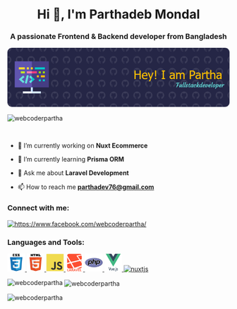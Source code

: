 <h1 align="center">Hi 👋, I'm Parthadeb Mondal</h1>
<h3 align="center">A passionate Frontend & Backend developer from Bangladesh</h3>
<p align="left"> <img src="https://github.com/WebcoderPartha/basicvuejs/blob/master/github-header.png" alt="webcoderpartha" /> </p>
<p align="left"> <img src="https://komarev.com/ghpvc/?username=webcoderpartha&label=Profile%20views&color=0e75b6&style=flat" alt="webcoderpartha" /> </p>
<p align="left"> <a href="https://twitter.com/" target="blank"><img src="https://img.shields.io/twitter/follow/?logo=twitter&style=for-the-badge" alt="" /></a> </p>

- 🔭 I’m currently working on **Nuxt Ecommerce**

- 🌱 I’m currently learning **Prisma ORM**

- 💬 Ask me about **Laravel Development**

- 📫 How to reach me **parthadev76@gmail.com**

<h3 align="left">Connect with me:</h3>
<p align="left">
<a href="https://www.facebook.com/webcoderpartha/" target="blank"><img align="center" src="https://raw.githubusercontent.com/rahuldkjain/github-profile-readme-generator/master/src/images/icons/Social/facebook.svg" alt="https://www.facebook.com/webcoderpartha/" height="30" width="40" /></a>
</p>

<h3 align="left">Languages and Tools:</h3>
<p align="left"> <a href="https://www.w3schools.com/css/" target="_blank" rel="noreferrer"> <img src="https://raw.githubusercontent.com/devicons/devicon/master/icons/css3/css3-original-wordmark.svg" alt="css3" width="40" height="40"/> </a> <a href="https://www.w3.org/html/" target="_blank" rel="noreferrer"> <img src="https://raw.githubusercontent.com/devicons/devicon/master/icons/html5/html5-original-wordmark.svg" alt="html5" width="40" height="40"/> </a> <a href="https://developer.mozilla.org/en-US/docs/Web/JavaScript" target="_blank" rel="noreferrer"> <img src="https://raw.githubusercontent.com/devicons/devicon/master/icons/javascript/javascript-original.svg" alt="javascript" width="40" height="40"/> </a> <a href="https://laravel.com/" target="_blank" rel="noreferrer"> <img src="https://raw.githubusercontent.com/devicons/devicon/master/icons/laravel/laravel-plain-wordmark.svg" alt="laravel" width="40" height="40"/> </a> <a href="https://www.php.net" target="_blank" rel="noreferrer"> <img src="https://raw.githubusercontent.com/devicons/devicon/master/icons/php/php-original.svg" alt="php" width="40" height="40"/> </a> <a href="https://vuejs.org/" target="_blank" rel="noreferrer"> <img src="https://raw.githubusercontent.com/devicons/devicon/master/icons/vuejs/vuejs-original-wordmark.svg" alt="vuejs" width="40" height="40"/> </a> <a href="https://nuxt.com" target="_blank" rel="noreferrer"> <img src="https://www.vectorlogo.zone/logos/nuxtjs/nuxtjs-icon.svg" alt="nuxtjs" width="40" height="40"/> </a> </p>

<p><img align="left" src="https://github-readme-stats.vercel.app/api/top-langs?username=webcoderpartha&show_icons=true&locale=en&layout=compact" alt="webcoderpartha" /></p>

<p>&nbsp;<img align="center" src="https://github-readme-stats.vercel.app/api?username=webcoderpartha&show_icons=true&locale=en" alt="webcoderpartha" /></p>

<p><img align="center" src="https://github-readme-streak-stats.herokuapp.com/?user=webcoderpartha&" alt="webcoderpartha" /></p>

